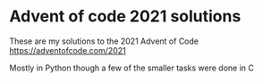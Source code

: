 # Advent of code 2021 solutions

These are my solutions to the 2021 Advent of Code 
https://adventofcode.com/2021


Mostly in Python though a few of the smaller tasks were done in C
